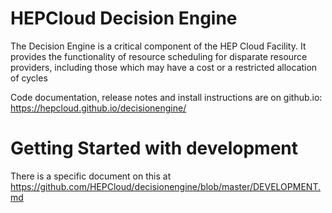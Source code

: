 <!--
SPDX-FileCopyrightText: 2017 Fermi Research Alliance, LLC
SPDX-License-Identifier: Apache-2.0
-->

# HEPCloud Decision Engine

The Decision Engine is a critical component of the HEP Cloud Facility. It provides the
functionality of resource scheduling for disparate resource providers, including those
which may have a cost or a restricted allocation of cycles

Code documentation, release notes and install instructions are on github.io:
https://hepcloud.github.io/decisionengine/

# Getting Started with development

There is a specific document on this at https://github.com/HEPCloud/decisionengine/blob/master/DEVELOPMENT.md
